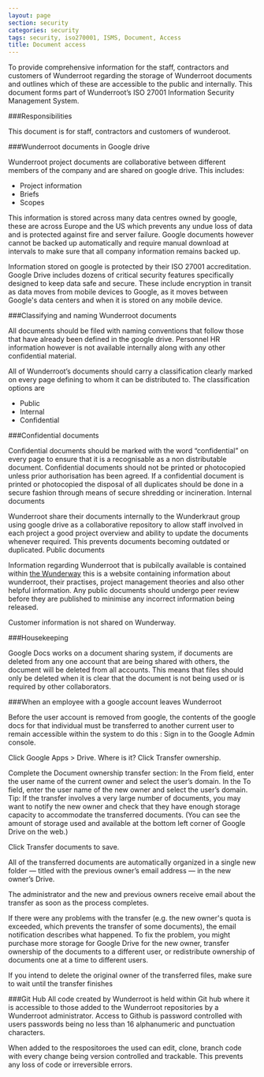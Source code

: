 ```yaml
---
layout: page
section: security
categories: security
tags: security, iso270001, ISMS, Document, Access
title: Document access
---
```


To provide comprehensive information for the staff, contractors and customers of Wunderroot regarding the storage of Wunderroot documents and outlines which of these are accessible to the public and internally.
This document forms part of Wunderroot’s ISO 27001 Information Security Management System.

###Responsibilities

This document is for staff, contractors and customers of wunderoot.

###Wunderroot documents in Google drive

Wunderroot project documents are collaborative between different members of the company and are shared on google drive.
This includes:

*	Project information
*	Briefs
*	Scopes


This information is stored across many data centres owned by google, these are across Europe and the US which prevents any undue loss of data and is protected against fire and server failure. Google documents however cannot be backed up automatically and require manual download at intervals to make sure that all company information remains backed up.

Information stored on google is protected by their ISO 27001 accreditation. Google Drive includes dozens of critical security features specifically designed to keep data safe and secure. These include encryption in transit as data moves from mobile devices to Google, as it moves between Google's data centers and when it is stored on any mobile device. 


###Classifying and naming Wunderroot documents

All documents should be filed with naming conventions that follow those that have already been defined in the google drive.
Personnel HR information however is not available internally along with any other confidential material.

All of Wunderroot’s documents should carry a classification clearly marked on every page defining to whom it can be distributed to.
The classification options are

*	Public
*	Internal
*	Confidential


###Confidential documents

Confidential documents should be marked with the word “confidential” on every page to ensure that it is a recognisable as a non distributable document. Confidential documents should not be printed or photocopied unless prior authorisation has been agreed. If a confidential document is printed or photocopied the disposal of all duplicates should be done in a secure fashion through means of secure shredding or incineration.
Internal documents

Wunderroot share their documents internally to the Wunderkraut group using google drive as a collaborative repository to allow staff involved in each project a good project overview and ability to update the documents whenever required. This prevents documents becoming outdated or duplicated.
Public documents

Information regarding Wunderroot that is pubilcally available is contained within [the Wunderway](http://way.wunder.co.uk) this is a website containing information about wunderroot, their practises, project management theories and also other helpful information. Any public documents should undergo peer review before they are published to minimise any incorrect information being released. 

Customer information is not shared on Wunderway. 


###Housekeeping

Google Docs works on a document sharing system, if documents are deleted from any one account that are being shared with others, the document will be deleted from all accounts. This means that files should only be deleted when it is clear that the document is not being used or is required by other collaborators. 

###When an employee with a google account leaves Wunderroot

Before the user account is removed from google, the contents of the google docs for that individual must be transferred to another current user to remain accessible within the system
to do this :
Sign in to the Google Admin console.
 
Click Google Apps > Drive. Where is it?
Click Transfer ownership.

Complete the Document ownership transfer section:
In the From field, enter the user name of the current owner and select the user’s domain.
In the To field, enter the user name of the new owner and select the user’s domain.
Tip: If the transfer involves a very large number of documents, you may want to notify the new owner and check that they have enough storage capacity to accommodate the transferred documents. (You can see the amount of storage used and available at the bottom left corner of Google Drive on the web.)

Click Transfer documents to save.

All of the transferred documents are automatically organized in a single new folder — titled with the previous owner’s email address — in the new owner’s Drive.

The administrator and the new and previous owners receive email about the transfer as soon as the process completes.

If there were any problems with the transfer (e.g. the new owner's quota is exceeded, which prevents the transfer of some documents), the email notification describes what happened. To fix the problem, you might purchase more storage for Google Drive for the new owner, transfer ownership of the documents to a different user, or redistribute ownership of documents one at a time to different users.

If you intend to delete the original owner of the transferred files, make sure to wait until the transfer finishes

###Git Hub
All code created by Wunderroot is held within Git hub where it is accessible to those added to the Wunderroot repositories by a Wunderroot administrator. Access to Github is password controlled with users passwords being no less than 16 alphanumeric and punctuation characters.

When added to the respositoroes the used can edit, clone, branch code with every change being version controlled and trackable. This prevents any loss of code or irreversible errors.


